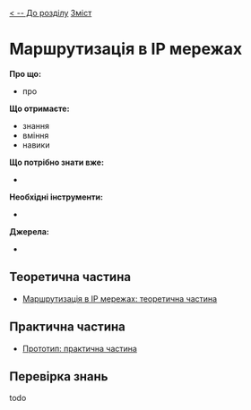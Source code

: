 [< -- До розділу](../README.md)         [Зміст](../../contents.md)

# Маршрутизація в IP мережах

**Про що:**

- про 

**Що отримаєте:**

- знання 
- вміння 
- навики 

**Що потрібно знати вже:**

- 

**Необхідні інструменти:**

- 

**Джерела:** 

- 

## Теоретична частина

- [Маршрутизація в IP мережах: теоретична частина](teor.md)

## Практична частина

- [Прототип: практична частина](lab.md)

## Перевірка знань

todo